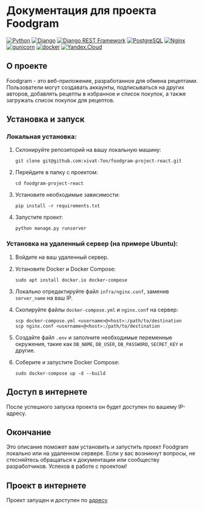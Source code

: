 # Документация для проекта Foodgram
 
[![Python](https://img.shields.io/badge/-Python-464646?style=flat-square&logo=Python)](https://www.python.org/)
[![Django](https://img.shields.io/badge/-Django-464646?style=flat-square&logo=Django)](https://www.djangoproject.com/)
[![Django REST Framework](https://img.shields.io/badge/-Django%20REST%20Framework-464646?style=flat-square&logo=Django%20REST%20Framework)](https://www.django-rest-framework.org/)
[![PostgreSQL](https://img.shields.io/badge/-PostgreSQL-464646?style=flat-square&logo=PostgreSQL)](https://www.postgresql.org/)
[![Nginx](https://img.shields.io/badge/-NGINX-464646?style=flat-square&logo=NGINX)](https://nginx.org/ru/)
[![gunicorn](https://img.shields.io/badge/-gunicorn-464646?style=flat-square&logo=gunicorn)](https://gunicorn.org/)
[![docker](https://img.shields.io/badge/-Docker-464646?style=flat-square&logo=docker)](https://www.docker.com/)
[![Yandex.Cloud](https://img.shields.io/badge/-Yandex.Cloud-464646?style=flat-square&logo=Yandex.Cloud)](https://cloud.yandex.ru/)




## О проекте

Foodgram - это веб-приложение, разработанное для обмена рецептами. Пользователи могут создавать аккаунты, подписываться на других авторов, добавлять рецепты в избранное и список покупок, а также загружать список покупок для рецептов.

## Установка и запуск

### Локальная установка:

1. Склонируйте репозиторий на вашу локальную машину:

    ```
    git clone git@github.com:vivat-7on/foodgram-project-react.git
    ```

2. Перейдите в папку с проектом:

    ```
    cd foodgram-project-react
    ```

3. Установите необходимые зависимости:

    ```
    pip install -r requirements.txt
    ```

4. Запустите проект:

    ```
    python manage.py runserver
    ```

### Установка на удаленный сервер (на примере Ubuntu):

1. Войдите на ваш удаленный сервер.

2. Установите Docker и Docker Compose:

    ```
    sudo apt install docker.io docker-compose
    ```

3. Локально отредактируйте файл `infra/nginx.conf`, заменив `server_name` на ваш IP.

4. Скопируйте файлы `docker-compose.yml` и `nginx.conf` на сервер:

    ```
    scp docker-compose.yml <username>@<host>:/path/to/destination
    scp nginx.conf <username>@<host>:/path/to/destination
    ```

5. Создайте файл `.env` и заполните необходимые переменные окружения, такие как `DB_NAME`, `DB_USER`, `DB_PASSWORD`, `SECRET_KEY` и другие.

6. Соберите и запустите Docker Compose:

    ```
    sudo docker-compose up -d --build
    ```

## Доступ в интернете

После успешного запуска проекта он будет доступен по вашему IP-адресу.

## Окончание

Это описание поможет вам установить и запустить проект Foodgram локально или на удаленном сервере. Если у вас возникнут вопросы, не стесняйтесь обращаться к документации или сообществу разработчиков. Успехов в работе с проектом!

## Проект в интернете
Проект запущен и доступен по [адресу](https://food-gram.zapto.org/)
